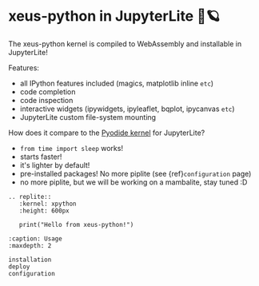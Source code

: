 # xeus-python in JupyterLite 🚀🪐

The xeus-python kernel is compiled to WebAssembly and installable in JupyterLite!

Features:

- all IPython features included (magics, matplotlib inline `etc`)
- code completion
- code inspection
- interactive widgets (ipywidgets, ipyleaflet, bqplot, ipycanvas `etc`)
- JupyterLite custom file-system mounting

How does it compare to the [Pyodide kernel](https://github.com/jupyterlite/pyodide-kernel) for JupyterLite?

- `from time import sleep` works!
- starts faster!
- it's lighter by default!
- pre-installed packages! No more piplite (see {ref}`configuration` page)
- no more piplite, but we will be working on a mambalite, stay tuned :D

```{eval-rst}
.. replite::
   :kernel: xpython
   :height: 600px

   print("Hello from xeus-python!")
```

```{toctree}
:caption: Usage
:maxdepth: 2

installation
deploy
configuration
```
